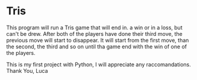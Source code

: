 # Tris
This program will run a Tris game that will end in. a win or in a loss, but can't be drew.
After both of the players have done their third move, the previous move will start to disappear.
It will start from the first move, than the second, the third and so on until tha game end with the win of one of the players.

This is my first project with Python, I will appreciate any raccomandations.
Thank You, 
Luca
